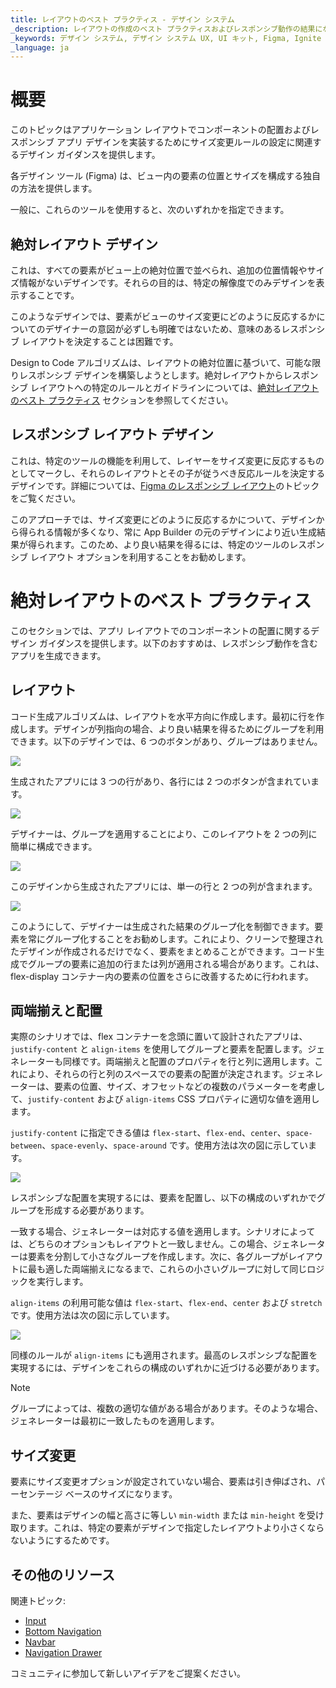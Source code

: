 ```yaml
---
title: レイアウトのベスト プラクティス - デザイン システム
_description: レイアウトの作成のベスト プラクティスおよびレスポンシブ動作の結果になるサイズ変更構成のベスト プラクティス。
_keywords: デザイン システム, デザイン システム UX, UI キット, Figma, Ignite UI for Angular, Angular, Angular デザイン システム, Figma からコードをエクスポート, Angular 用のデザイン キット, Figma HTML, Figma to HTML, Figma UI キット
_language: ja
---
```



# 概要

このトピックはアプリケーション レイアウトでコンポーネントの配置およびレスポンシブ アプリ デザインを実装するためにサイズ変更ルールの設定に関連するデザイン ガイダンスを提供します。

各デザイン ツール (Figma) は、ビュー内の要素の位置とサイズを構成する独自の方法を提供します。

一般に、これらのツールを使用すると、次のいずれかを指定できます。

## 絶対レイアウト デザイン

  これは、すべての要素がビュー上の絶対位置で並べられ、追加の位置情報やサイズ情報がないデザインです。それらの目的は、特定の解像度でのみデザインを表示することです。

  このようなデザインでは、要素がビューのサイズ変更にどのように反応するかについてのデザイナーの意図が必ずしも明確ではないため、意味のあるレスポンシブ レイアウトを決定することは困難です。

  Design to Code アルゴリズムは、レイアウトの絶対位置に基づいて、可能な限りレスポンシブ デザインを構築しようとします。絶対レイアウトからレスポンシブ レイアウトへの特定のルールとガイドラインについては、[絶対レイアウトのベスト プラクティス](./best-layout-practices.md#レイアウト) セクションを参照してください。
  
## レスポンシブ レイアウト デザイン

  これは、特定のツールの機能を利用して、レイヤーをサイズ変更に反応するものとしてマークし、それらのレイアウトとその子が従うべき反応ルールを決定するデザインです。詳細については、[Figma のレスポンシブ レイアウト](./best-layout-practices-figma.md)のトピックをご覧ください。
  
  このアプローチでは、サイズ変更にどのように反応するかについて、デザインから得られる情報が多くなり、常に App Builder の元のデザインにより近い生成結果が得られます。このため、より良い結果を得るには、特定のツールのレスポンシブ レイアウト オプションを利用することをお勧めします。

# 絶対レイアウトのベスト プラクティス

このセクションでは、アプリ レイアウトでのコンポーネントの配置に関するデザイン ガイダンスを提供します。以下のおすすめは、レスポンシブ動作を含むアプリを生成できます。

## レイアウト

コード生成アルゴリズムは、レイアウトを水平方向に作成します。最初に行を作成します。デザインが列指向の場合、より良い結果を得るためにグループを利用できます。以下のデザインでは、6 つのボタンがあり、グループはありません。

<img class="responsive-img" src="./images/layout-rows.png" srcset="./images/layout-rows@2x.png 2x" />

生成されたアプリには 3 つの行があり、各行には 2 つのボタンが含まれています。

<img class="responsive-img" src="./images/layout-rows-appbuilder.png" srcset="./images/layout-rows-appbuilder@2x.png 2x" />

デザイナーは、グループを適用することにより、このレイアウトを 2 つの列に簡単に構成できます。

<img class="responsive-img" src="./images/layout-columns.png" srcset="./images/layout-columns@2x.png 2x" />

このデザインから生成されたアプリには、単一の行と 2 つの列が含まれます。

<img class="responsive-img" src="./images/layout-columns-appbuilder.png" srcset="./images/layout-columns-appbuilder@2x.png 2x" />

このようにして、デザイナーは生成された結果のグループ化を制御できます。要素を常にグループ化することをお勧めします。これにより、クリーンで整理されたデザインが作成されるだけでなく、要素をまとめることができます。コード生成でグループの要素に追加の行または列が適用される場合があります。これは、flex-display コンテナー内の要素の位置をさらに改善するために行われます。

## 両端揃えと配置
実際のシナリオでは、flex コンテナーを念頭に置いて設計されたアプリは、`justify-content` と `align-items` を使用してグループと要素を配置します。ジェネレーターも同様です。両端揃えと配置のプロパティを行と列に適用します。これにより、それらの行と列のスペースでの要素の配置が決定されます。ジェネレーターは、要素の位置、サイズ、オフセットなどの複数のパラメーターを考慮して、`justify-content` および `align-items` CSS プロパティに適切な値を適用します。

`justify-content` に指定できる値は `flex-start`、`flex-end`、`center`、`space-between`、`space-evenly`、`space-around` です。使用方法は次の図に示しています。

<img class="responsive-img" src="./images/layout-justify-content.png" srcset="./images/layout-justify-content@2x.png 2x" />

レスポンシブな配置を実現するには、要素を配置し、以下の構成のいずれかでグループを形成する必要があります。

一致する場合、ジェネレーターは対応する値を適用します。シナリオによっては、どちらのオプションもレイアウトと一致しません。この場合、ジェネレーターは要素を分割して小さなグループを作成します。次に、各グループがレイアウトに最も適した両端揃えになるまで、これらの小さいグループに対して同じロジックを実行します。

`align-items` の利用可能な値は `flex-start`、`flex-end`、`center` および `stretch` です。使用方法は次の図に示しています。

<img class="responsive-img" src="./images/layout-align-items.png" srcset="./images/layout-align-items@2x.png 2x" />

同様のルールが `align-items` にも適用されます。最高のレスポンシブな配置を実現するには、デザインをこれらの構成のいずれかに近づける必要があります。

> [!Note]
> グループによっては、複数の適切な値がある場合があります。そのような場合、ジェネレーターは最初に一致したものを適用します。

## サイズ変更

要素にサイズ変更オプションが設定されていない場合、要素は引き伸ばされ、パーセンテージ ベースのサイズになります。

また、要素はデザインの幅と高さに等しい `min-width` または `min-height` を受け取ります。これは、特定の要素がデザインで指定したレイアウトより小さくならないようにするためです。

## その他のリソース

関連トピック:

- [Input](components/input.md)
- [Bottom Navigation](components/bottom-nav.md)
- [Navbar](components/navbar.md)
- [Navigation Drawer](components/nav-drawer.md)
  <div class="divider--half"></div>

コミュニティに参加して新しいアイデアをご提案ください。
